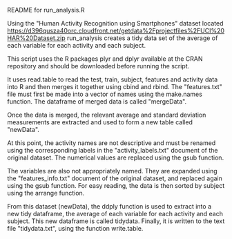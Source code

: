 README for run_analysis.R

Using the "Human Activity Recognition using Smartphones" dataset located https://d396qusza40orc.cloudfront.net/getdata%2Fprojectfiles%2FUCI%20HAR%20Dataset.zip run_analysis creates a tidy data set of the average of each variable for each activity and each subject.

This script uses the R packages plyr and dplyr available at the CRAN repository and should be downloaded before running the script.

It uses read.table to read the test, train, subject, features and activity data into R and then merges it together using cbind and rbind. The "features.txt" file must first be made into a vector of names using the make.names function. The dataframe of merged data is called "mergeData".

Once the data is merged, the relevant average and standard deviation measurements are extracted and used to form a new table called "newData".

At this point, the activity names are not descriptive and must be renamed using the corresponding labels in the "activity_labels.txt" document of the original dataset. The numerical values are replaced using the gsub function. 

The variables are also not appropriately named. They are expanded using the "features_info.txt" document of the original dataset, and replaced again using the gsub function. For easy reading, the data is then sorted by subject using the arrange function.

From this dataset (newData), the ddply function is used to extract into a new tidy dataframe, the average of each variable for each activity and each subject. This new dataframe is called tidydata. Finally, it is written to the text file "tidydata.txt", using the function write.table. 
